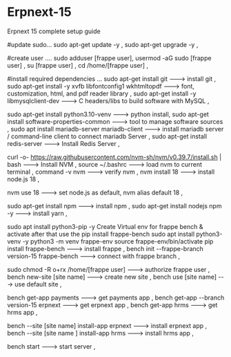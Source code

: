 # Erpnext-15
Erpnext 15 complete setup guide

#update sudo...
sudo apt-get update -y ,
sudo apt-get upgrade -y ,

#create user ....
sudo adduser [frappe user],
usermod -aG sudo [frappe user] ,
su [frappe user] ,
cd /home/[frappe user] ,

#install required dependencies ...
sudo apt-get install git   ---> install git  ,
sudo apt-get install -y xvfb libfontconfig1 wkhtmltopdf ---> font, customization, html, and pdf reader library ,
sudo apt-get install -y libmysqlclient-dev  ---> C headers/libs to build software with MySQL ,

sudo apt-get install python3.10-venv ---> python install,
sudo apt-get install software-properties-common ---> tool to manage software sources ,
sudo apt install mariadb-server mariadb-client --->  install mariadb server /  command-line client to connect mariadb Server ,
sudo apt-get install redis-server  ---> Install Redis Server ,

curl -o- https://raw.githubusercontent.com/nvm-sh/nvm/v0.39.7/install.sh | bash  --->  Install NVM ,
source ~/.bashrc ---> load nvm to current terminal ,
command -v nvm ---> verify nvm ,
nvm install 18 ---> install node.js 18 ,

nvm use 18 ---> set node.js as default,
nvm alias default 18 ,

sudo apt-get install npm ---> install npm ,
sudo apt-get install nodejs npm -y ---> install yarn ,

sudo apt install python3-pip -y
Create Virtual env for frappe bench & activate after that use the pip install frappe-bench 
sudo apt install python3-venv -y
python3 -m venv frappe-env
source frappe-env/bin/activate
pip install frappe-bench ---> install frappe ,
bench init --frappe-branch version-15 frappe-bench ---> connect with frappe branch ,

sudo chmod -R o+rx /home/[frappe user] ---> authorize frappe user ,
bench new-site [site name] ---> create new site ,
bench use [site name]  ---> use default site ,

bench get-app payments ---> get payments app ,
bench get-app --branch version-15 erpnext ---> get erpnext app ,
bench get-app hrms ---> get hrms app ,

bench --site [site name] install-app erpnext ---> install erpnext app ,
bench --site [site name ] install-app hrms ---> install hrms app ,

bench start  ---> start server ,
